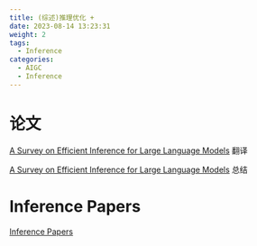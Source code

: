 ```yaml
---
title: (综述)推理优化 +
date: 2023-08-14 13:23:31
weight: 2
tags:
  - Inference
categories: 
  - AIGC
  - Inference 
---
```


<p></p>
<!-- more -->



# 论文
[A Survey on Efficient Inference for Large Language Models](https://candied-skunk-1ca.notion.site/A-Survey-on-Efficient-Inference-for-Large-Language-Models-22145473188e437881bf566241492bea?pvs=4) 翻译

[A Survey on Efficient Inference for Large Language Models](https://candied-skunk-1ca.notion.site/A-Survey-on-Efficient-Inference-for-Large-Language-Models-135bfe2110848034bf45ea8e5d1d2fdb?pvs=4) 总结


# Inference Papers
[Inference Papers](https://candied-skunk-1ca.notion.site/Inference-Papers-bd22ef1d8c274d6f9951c394a95ff427?pvs=4)